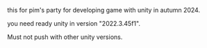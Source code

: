 this for pim's party for developing game with unity in autumn 2024.

you need ready unity in version "2022.3.45f1".

Must not push with other unity versions.

